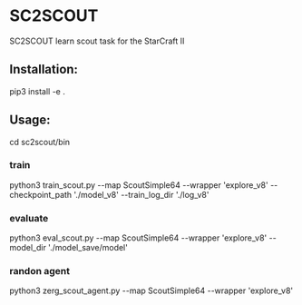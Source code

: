 # SC2SCOUT
SC2SCOUT learn scout task for the StarCraft II 

## Installation:
pip3 install -e .

## Usage:
cd sc2scout/bin
### train
python3 train_scout.py --map ScoutSimple64 --wrapper 'explore_v8' --checkpoint_path './model_v8'  --train_log_dir './log_v8'

### evaluate
python3 eval_scout.py --map ScoutSimple64 --wrapper 'explore_v8' --model_dir './model_save/model'

### randon agent
python3 zerg_scout_agent.py --map ScoutSimple64 --wrapper 'explore_v8'

